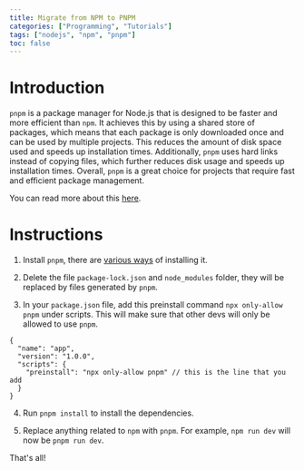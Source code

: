 ```yaml
---
title: Migrate from NPM to PNPM
categories: ["Programming", "Tutorials"]
tags: ["nodejs", "npm", "pnpm"]
toc: false
---
```


# Introduction

`pnpm` is a package manager for Node.js that is designed to be faster and more efficient than `npm`. It achieves this by using a shared store of packages, which means that each package is only downloaded once and can be used by multiple projects. This reduces the amount of disk space used and speeds up installation times. Additionally, `pnpm` uses hard links instead of copying files, which further reduces disk usage and speeds up installation times. Overall, `pnpm` is a great choice for projects that require fast and efficient package management.

You can read more about this [here](https://pnpm.io/motivation).

# Instructions

1. Install `pnpm`, there are [various ways](https://pnpm.io/installation) of installing it.

2. Delete the file `package-lock.json` and `node_modules` folder, they will be replaced by files generated by `pnpm`.

3. In your `package.json` file, add this preinstall command `npx only-allow pnpm` under scripts. This will make sure that other devs will only be allowed to use `pnpm`.

```jsonc
{
  "name": "app",
  "version": "1.0.0",
  "scripts": {
    "preinstall": "npx only-allow pnpm" // this is the line that you add
  }
}
```

4. Run `pnpm install` to install the dependencies.

5. Replace anything related to `npm` with `pnpm`. For example, `npm run dev` will now be `pnpm run dev`.

That's all!